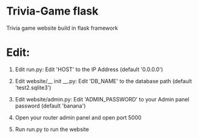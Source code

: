 # Trivia-Game flask
Trivia game website build in flask framework

# Edit:
1. Edit run.py:
  Edit 'HOST' to the IP Address (default '0.0.0.0') 
2. Edit website/__ init __.py:
  Edit 'DB_NAME' to the database path (default 'test2.sqlite3')
3. Edit website/admin.py:
  Edit 'ADMIN_PASSWORD' to your Admin panel password (default 'banana')

4. Open your router admin panel and open port 5000

5. Run run.py to run the website
